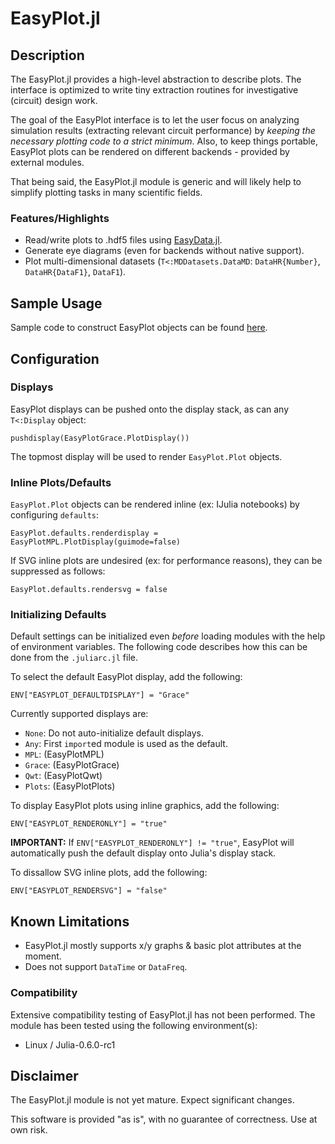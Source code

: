 # EasyPlot.jl

## Description

The EasyPlot.jl provides a high-level abstraction to describe plots.  The interface is optimized to write tiny extraction routines for investigative (circuit) design work.

The goal of the EasyPlot interface is to let the user focus on analyzing simulation results (extracting relevant circuit performance) by *keeping the necessary plotting code to a strict minimum*.  Also, to keep things portable, EasyPlot plots can be rendered on different backends - provided by external modules.

That being said, the EasyPlot.jl module is generic and will likely help to simplify plotting tasks in many scientific fields.

### Features/Highlights

 - Read/write plots to .hdf5 files using [EasyData.jl](https://github.com/ma-laforge/EasyData.jl).
 - Generate eye diagrams (even for backends without native support).
 - Plot multi-dimensional datasets (`T<:MDDatasets.DataMD`: `DataHR{Number}`, `DataHR{DataF1}`, `DataF1`).

## Sample Usage

Sample code to construct EasyPlot objects can be found [here](sample/).

## Configuration

### Displays

EasyPlot displays can be pushed onto the display stack, as can any `T<:Display` object:

	pushdisplay(EasyPlotGrace.PlotDisplay())

The topmost display will be used to render `EasyPlot.Plot` objects.


### Inline Plots/Defaults

`EasyPlot.Plot` objects can be rendered inline (ex: IJulia notebooks) by configuring `defaults`:

	EasyPlot.defaults.renderdisplay = EasyPlotMPL.PlotDisplay(guimode=false)

If SVG inline plots are undesired (ex: for performance reasons), they can be suppressed as follows:

	EasyPlot.defaults.rendersvg = false

### Initializing Defaults

Default settings can be initialized even *before* loading modules with the help of environment variables.  The following code describes how this can be done from the `.juliarc.jl` file.

To select the default EasyPlot display, add the following:

	ENV["EASYPLOT_DEFAULTDISPLAY"] = "Grace"

Currently supported displays are:
 - `None`: Do not auto-initialize default displays.
 - `Any`: First `import`ed module is used as the default.
 - `MPL`: (EasyPlotMPL)
 - `Grace`: (EasyPlotGrace)
 - `Qwt`: (EasyPlotQwt)
 - `Plots`: (EasyPlotPlots)

To display EasyPlot plots using inline graphics, add the following:

	ENV["EASYPLOT_RENDERONLY"] = "true"

**IMPORTANT:** If `ENV["EASYPLOT_RENDERONLY"] != "true"`, EasyPlot will automatically push the default display onto Julia's display stack.

To dissallow SVG inline plots, add the following:

	ENV["EASYPLOT_RENDERSVG"] = "false"

## Known Limitations

 - EasyPlot.jl mostly supports x/y graphs & basic plot attributes at the moment.
 - Does not support `DataTime` or `DataFreq`.

### Compatibility

Extensive compatibility testing of EasyPlot.jl has not been performed.  The module has been tested using the following environment(s):

 - Linux / Julia-0.6.0-rc1

## Disclaimer

The EasyPlot.jl module is not yet mature.  Expect significant changes.

This software is provided "as is", with no guarantee of correctness.  Use at own risk.
